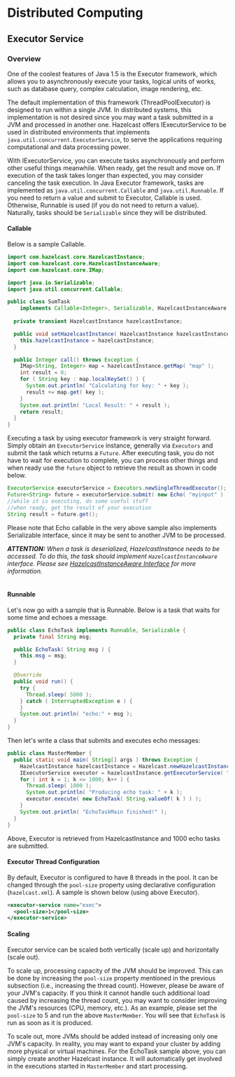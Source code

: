 
# Distributed Computing

## Executor Service

### Overview

One of the coolest features of Java 1.5 is the Executor framework, which allows you to asynchronously execute your tasks, logical units of works, such as database query, complex calculation, image rendering, etc.

The default implementation of this framework (ThreadPoolExecutor) is designed to run within a single JVM. In distributed systems, this implementation is not desired since you may want a task submitted in a JVM and processed in another one. Hazelcast offers IExecutorService to be used in distributed environments that implements `java.util.concurrent.ExecutorService`, to serve the applications requiring computational and data processing power.

With IExecutorService, you can execute tasks asynchronously and perform other useful things meanwhile. When ready, get the result and move on. If execution of the task takes longer than expected, you may consider canceling the task execution. In Java Executor framework, tasks are implemented as `java.util.concurrent.Callable` and `java.util.Runnable`. If you need to return a value and submit to Executor, Callable is used. Otherwise, Runnable is used (if you do not need to return a value). Naturally, tasks should be `Serializable` since they will be distributed.

#### Callable

Below is a sample Callable.

```java
import com.hazelcast.core.HazelcastInstance;
import com.hazelcast.core.HazelcastInstanceAware;
import com.hazelcast.core.IMap;

import java.io.Serializable;
import java.util.concurrent.Callable;

public class SumTask
    implements Callable<Integer>, Serializable, HazelcastInstanceAware {
        
  private transient HazelcastInstance hazelcastInstance;

  public void setHazelcastInstance( HazelcastInstance hazelcastInstance ) {
    this.hazelcastInstance = hazelcastInstance;
  }

  public Integer call() throws Exception {
    IMap<String, Integer> map = hazelcastInstance.getMap( "map" );
    int result = 0;
    for ( String key : map.localKeySet() ) {
      System.out.println( "Calculating for key: " + key );
      result += map.get( key );
    }
    System.out.println( "Local Result: " + result );
    return result;
  }
}
```

Executing a task by using executor framework is very straight forward. Simply obtain an `ExecutorService` instance, generally via `Executors` and submit the task which returns a `Future`. After executing task, you do not have to wait for execution to complete, you can process other things and when ready use the `future` object to retrieve the result as shown in code below.

```java
ExecutorService executorService = Executors.newSingleThreadExecutor();
Future<String> future = executorService.submit( new Echo( "myinput" ) );
//while it is executing, do some useful stuff
//when ready, get the result of your execution
String result = future.get();
```

Please note that Echo callable in the very above sample also implements Serializable interface, since it may be sent to another JVM to be processed.

***ATTENTION:*** *When a task is deserialized, HazelcastInstance needs to be accessed. To do this, the task should implement `HazelcastInstanceAware` interface. Please see [HazelcastInstanceAware Interface](#hazelcastinstanceaware-interface) for more information.*
<br></br>


#### Runnable

Let's now go with a sample that is Runnable. Below is a task that waits for some time and echoes a message.

```java
public class EchoTask implements Runnable, Serializable {
  private final String msg;

  public EchoTask( String msg ) {
    this.msg = msg;
  }

  @Override
  public void run() {
    try {
      Thread.sleep( 5000 );
    } catch ( InterruptedException e ) {
    }
    System.out.println( "echo:" + msg );
  }
}
```

Then let's write a class that submits and executes echo messages:

```java
public class MasterMember {
  public static void main( String[] args ) throws Exception {
    HazelcastInstance hazelcastInstance = Hazelcast.newHazelcastInstance();
    IExecutorService executor = hazelcastInstance.getExecutorService( "exec" );
    for ( int k = 1; k <= 1000; k++ ) {
      Thread.sleep( 1000 );
      System.out.println( "Producing echo task: " + k );
      executor.execute( new EchoTask( String.valueOf( k ) ) );
    }
    System.out.println( "EchoTaskMain finished!" );
  }
}
```

Above, Executor is retrieved from HazelcastInstance and 1000 echo tasks are submitted.

#### Executor Thread Configuration

By default, Executor is configured to have 8 threads in the pool. It can be changed through the `pool-size` property using declarative configuration (`hazelcast.xml`). A sample is shown below (using above Executor).

```xml
<executor-service name="exec">
  <pool-size>1</pool-size>
</executor-service>
```

#### Scaling


Executor service can be scaled both vertically (scale up) and horizontally (scale out).


To scale up, processing capacity of the JVM should be improved. This can be done by increasing the `pool-size` property mentioned in the previous subsection (i.e., increasing the thread count). However, please be aware of your JVM's capacity. If you think it cannot handle such additional load caused by increasing the thread count, you may want to consider improving the JVM's resources (CPU, memory, etc.). As an example, please set the `pool-size` to 5 and run the above `MasterMember`. You will see that `EchoTask` is run as soon as it is produced.


To scale out, more JVMs should be added instead of increasing only one JVM's capacity. In reality, you may want to expand your cluster by adding more physical or virtual machines. For the EchoTask sample above, you can simply create another Hazelcast instance. It will automatically get involved in the executions started in `MasterMember` and start processing.

